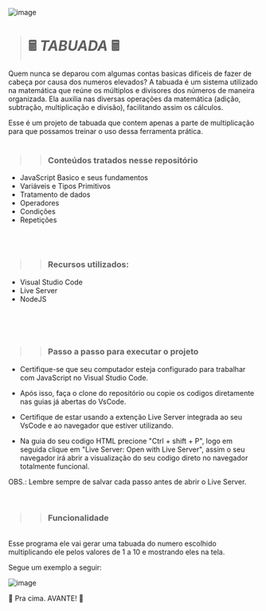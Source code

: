 ![image](https://user-images.githubusercontent.com/107076858/213921112-f3b3d639-2956-4a33-827c-827c508dadeb.png)

># 🖩 **_TABUADA_** 🖩

Quem nunca se deparou com algumas contas basicas dificeis de fazer de cabeça por causa dos numeros elevados? A tabuada é um sistema utilizado na matemática que reúne os múltiplos e divisores dos números de maneira organizada. Ela auxilia nas diversas operações da matemática (adição, subtração, multiplicação e divisão), facilitando assim os cálculos. <br/>

Esse é um projeto de tabuada que contem apenas a parte de multiplicação para que possamos treinar o uso dessa ferramenta prática.
 <br/>
 <br/>
 
 
>> ### **Conteúdos tratados nesse repositório**
+ JavaScript Basico e seus fundamentos
+ Variáveis e Tipos Primitivos
+ Tratamento de dados
+ Operadores
+ Condições
+ Repetições
<br/>
<br/>


>> ### **Recursos utilizados:**

+ Visual Studio Code<br/>
+ Live Server
+ NodeJS
<br/>
<br/>
<br/>

>> ### **Passo a passo para executar o projeto**

+ Certifique-se que seu computador esteja configurado para trabalhar com JavaScript no Visual Studio Code. <br/>

+ Após isso, faça o clone do repositório ou copie os codigos diretamente nas guias já abertas do VsCode.<br/>

+ Certifique de estar usando a extenção Live Server integrada ao seu VsCode e ao navegador que estiver utilizando.

+ Na guia do seu codigo HTML precione "Ctrl + shift + P", logo em seguida clique em "Live Server: Open with Live Server", assim o seu navegador irá abrir a visualização do seu codigo direto no navegador totalmente funcional.<br/>

OBS.: Lembre sempre de salvar cada passo antes de abrir o Live Server.

<br/>

>> ### **Funcionalidade**

<br/>
Esse programa ele vai gerar uma tabuada do numero escolhido multiplicando ele pelos valores de 1 a 10 e mostrando eles na tela.

<br/>


Segue um exemplo a seguir:

![image](https://user-images.githubusercontent.com/107076858/213922111-d235e482-012a-418a-8e6d-0c00ff99770b.png)

🚀 Pra cima. AVANTE! 🚀
